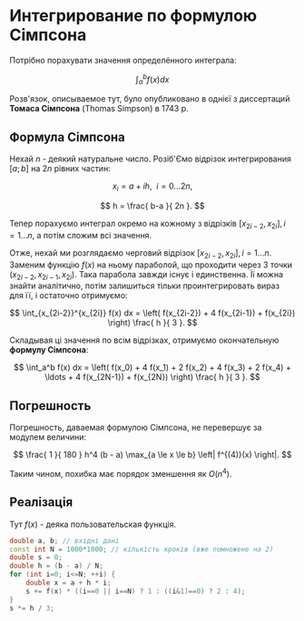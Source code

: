 # Интегрирование по формулою Сімпсона

Потрібно порахувати значення определённого интеграла:

$$
\int_a^b f(x) dx
$$

Розв'язок, описываемое тут, було опубликовано в однієї з диссертаций **Томаса Сімпсона** (Thomas Simpson) в 1743 р.

## Формула Сімпсона

Нехай $n$ - деякий натуральне число. Розіб'Ємо відрізок интегрирования $[a;b]$ на $2n$ рівних частин:

$$
x_i = a + i h,~~i = 0 \ldots 2n,
$$

$$
h = \frac{ b-a }{ 2n }.
$$

Тепер порахуємо интеграл окремо на кожному з відрізків $[x_{2i-2}, x_{2i}], i = 1 \ldots n$, а потім сложим всі значення.

Отже, нехай ми розглядаємо черговий відрізок $[x_{2i-2}, x_{2i}], i = 1 \ldots n$. Заменим функцію $f(x)$ на ньому параболой, що проходити через 3 точки $(x_{2i-2},x_{2i-1},x_{2i})$. Така парабола завжди існує і единственна. Її можна знайти аналітично, потім залишиться тільки проинтегрировать вираз для її, і остаточно отримуємо:

$$
\int_{x_{2i-2}}^{x_{2i}} f(x) dx = \left( f(x_{2i-2}) + 4 f(x_{2i-1}) + f(x_{2i}) \right) \frac{ h }{ 3 }.
$$

Складывая ці значення по всім відрізках, отримуємо окончательную **формулу Сімпсона**:

$$
\int_a^b f(x) dx = \left( f(x_0) + 4 f(x_1) + 2 f(x_2) + 4 f(x_3) + 2 f(x_4) + \ldots + 4 f(x_{2N-1}) + f(x_{2N}) \right) \frac{ h }{ 3 }.
$$

## Погрешность

Погрешность, даваемая формулою Сімпсона, не перевершує за модулем величини:

$$
\frac{ 1 }{ 180 } h^4 (b - a) \max_{a \le x \le b} \left| f^{(4)}(x) \right|.
$$

Таким чином, похибка має порядок зменшення як $O(n^4)$.

## Реалізація

Тут $f(x)$ - деяка пользовательская функція.

<!--- TODO: specify code snippet id -->
``` cpp
double a, b; // вхідні дані
const int N = 1000*1000; // кількість кроків (вже помножене на 2)
double s = 0;
double h = (b - a) / N;
for (int i=0; i<=N; ++i) {
    double x = a + h * i;
    s += f(x) * ((i==0 || i==N) ? 1 : ((i&1)==0) ? 2 : 4);
}
s *= h / 3;
```
